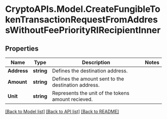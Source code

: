 # CryptoAPIs.Model.CreateFungibleTokenTransactionRequestFromAddressWithoutFeePriorityRIRecipientInner

## Properties

Name | Type | Description | Notes
------------ | ------------- | ------------- | -------------
**Address** | **string** | Defines the destination address. | 
**Amount** | **string** | Defines the amount sent to the destination address. | 
**Unit** | **string** | Represents the unit of the tokens amount recieved. | 

[[Back to Model list]](../README.md#documentation-for-models) [[Back to API list]](../README.md#documentation-for-api-endpoints) [[Back to README]](../README.md)

